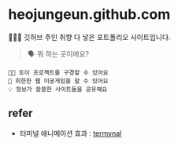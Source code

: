 # heojungeun.github.com

🙋🏻‍♀️ 깃허브 주인 취향 다 넣은 포트폴리오 사이트입니다.

> 🗣 뭐 하는 곳이에요?

    👩‍💻 토이 프로젝트를 구경할 수 있어요
    👻 희한한 웹 미궁게임을 할 수 있어요
    💡 정보가 쏠쏠한 사이트들을 공유해요

## refer

- 터미널 애니메이션 효과 : [termynal](https://github.com/ines/termynal)
